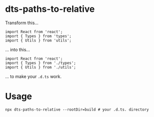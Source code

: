 # dts-paths-to-relative

Transform this...
```
import React from 'react';
import { Types } from 'types';
import { Utils } from 'utils';
```

... into this...
```
import React from 'react';
import { Types } from './types';
import { Utils } from './utils';
```

... to make your `.d.ts` work.

# Usage
```npx dts-paths-to-relative --rootDir=build # your .d.ts. directory```

